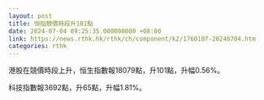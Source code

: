 ```yaml
---
layout: post
title: 恒指競價時段升101點
date: 2024-07-04 09:25:35.000000000 +08:00
link: https://news.rthk.hk/rthk/ch/component/k2/1760187-20240704.htm
categories: rthk
---
```


港股在競價時段上升，恒生指數報18079點，升101點，升幅0.56%。

科技指數報3692點，升65點，升幅1.81%。
